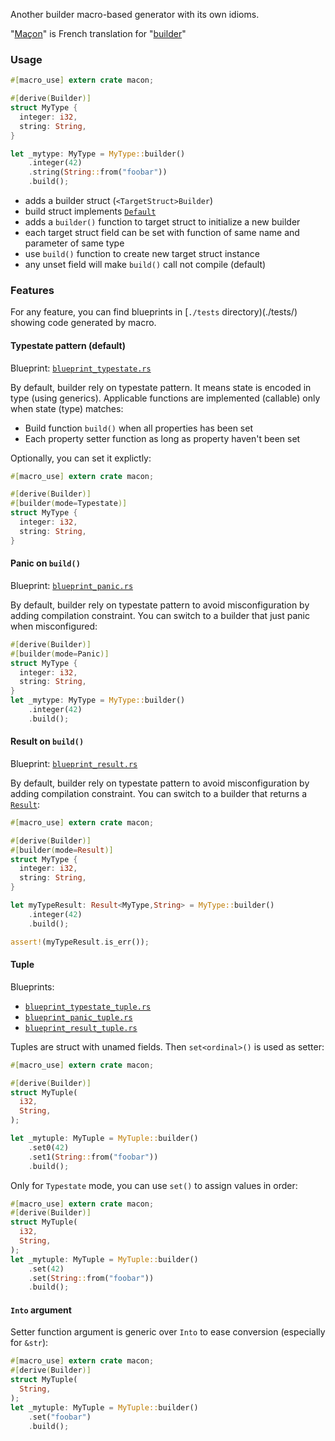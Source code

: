 Another builder macro-based generator with its own idioms.

"[Maçon](https://fr.wiktionary.org/wiki/ma%C3%A7on#Nom_commun_2)" is French translation for "[builder](https://www.wordreference.com/enfr/builder)"

### Usage

```rust
#[macro_use] extern crate macon;

#[derive(Builder)]
struct MyType {
  integer: i32,
  string: String,
}

let _mytype: MyType = MyType::builder()
    .integer(42)
    .string(String::from("foobar"))
    .build();
```

* adds a builder struct (`<TargetStruct>Builder`)
* build struct implements [`Default`](https://doc.rust-lang.org/std/default/trait.Default.html)
* adds a `builder()` function to target struct to initialize a new builder
* each target struct field can be set with function of same name and parameter of same type
* use `build()` function to create new target struct instance
* any unset field will make `build()` call not compile (default)

### Features

For any feature, you can find blueprints in [`./tests` directory)(./tests/) showing code generated by macro.

#### Typestate pattern (default)

Blueprint: [`blueprint_typestate.rs`](./tests/blueprint_typestate.rs)

By default, builder rely on typestate pattern. It means state is encoded in type (using generics). Applicable functions are implemented
(callable) only when state (type) matches:

* Build function `build()` when all properties has been set
* Each property setter function as long as property haven't been set

Optionally, you can set it explictly:

```rust
#[macro_use] extern crate macon;

#[derive(Builder)]
#[builder(mode=Typestate)]
struct MyType {
  integer: i32,
  string: String,
}
```

#### Panic on `build()`

Blueprint: [`blueprint_panic.rs`](./tests/blueprint_panic.rs)

By default, builder rely on typestate pattern to avoid misconfiguration by adding compilation constraint. You can switch to a builder
that just panic when misconfigured:

```rust
#[derive(Builder)]
#[builder(mode=Panic)]
struct MyType {
  integer: i32,
  string: String,
}
let _mytype: MyType = MyType::builder()
    .integer(42)
    .build();
```

#### Result on `build()`

Blueprint: [`blueprint_result.rs`](./tests/blueprint_result.rs)

By default, builder rely on typestate pattern to avoid misconfiguration by adding compilation constraint. You can switch to a builder
that returns a [`Result`](https://doc.rust-lang.org/std/result/enum.Result.html):

```rust
#[macro_use] extern crate macon;

#[derive(Builder)]
#[builder(mode=Result)]
struct MyType {
  integer: i32,
  string: String,
}

let myTypeResult: Result<MyType,String> = MyType::builder()
    .integer(42)
    .build();

assert!(myTypeResult.is_err());
```

#### Tuple

Blueprints:
* [`blueprint_typestate_tuple.rs`](./tests/blueprint_typestate_tuple.rs)
* [`blueprint_panic_tuple.rs`](.tests/blueprint_panic_tuple.rs)
* [`blueprint_result_tuple.rs`](./tests/blueprint_result_tuple.rs)

Tuples are struct with unamed fields. Then `set<ordinal>()` is used as setter:

```rust
#[macro_use] extern crate macon;

#[derive(Builder)]
struct MyTuple(
  i32,
  String,
);

let _mytuple: MyTuple = MyTuple::builder()
    .set0(42)
    .set1(String::from("foobar"))
    .build();
```

Only for `Typestate` mode, you can use `set()` to assign values in order:

```rust
#[macro_use] extern crate macon;
#[derive(Builder)]
struct MyTuple(
  i32,
  String,
);
let _mytuple: MyTuple = MyTuple::builder()
    .set(42)
    .set(String::from("foobar"))
    .build();
```

#### `Into` argument

Setter function argument is generic over `Into` to ease conversion (especially for `&str`):

```rust
#[macro_use] extern crate macon;
#[derive(Builder)]
struct MyTuple(
  String,
);
let _mytuple: MyTuple = MyTuple::builder()
    .set("foobar")
    .build();
```
